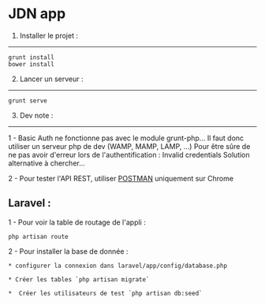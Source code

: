 JDN app
====================

1. Installer le projet :
------------------------------

    grunt install
    bower install

2. Lancer un serveur :
------------------------------

    grunt serve


3. Dev note :
-----------------------------

1 - Basic Auth ne fonctionne pas avec le module grunt-php...
    Il faut donc utiliser un serveur php de dev (WAMP, MAMP, LAMP, ...)
    Pour être sûre de ne pas avoir d'erreur lors de l'authentification :
    Invalid credentials
    Solution alternative à chercher...

2 - Pour tester l'API REST, utiliser [POSTMAN](http://www.getpostman.com/) uniquement sur Chrome

Laravel :
-----------------------------

1 - Pour voir la table de routage de l'appli :

    php artisan route

2 - Pour installer la base de donnée :

    * configurer la connexion dans laravel/app/config/database.php

    * Créer les tables `php artisan migrate`
 
    *  Créer les utilisateurs de test `php artisan db:seed`